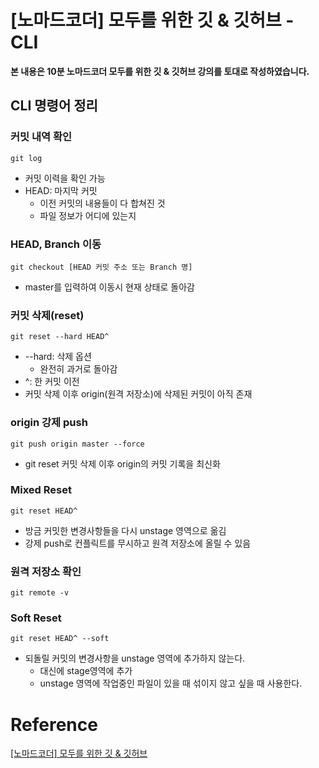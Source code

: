

#  [노마드코더] 모두를 위한 깃 & 깃허브 - CLI

**본 내용은 10분 노마드코더 모두를 위한 깃 & 깃허브 강의를 토대로 작성하였습니다.**



## CLI 명령어 정리

### 커밋 내역 확인

```shell
git log
```

* 커밋 이력을 확인 가능
* HEAD: 마지막 커밋
  * 이전 커밋의 내용들이 다 합쳐진 것
  * 파일 정보가 어디에 있는지



### HEAD, Branch 이동

```Shell
git checkout [HEAD 커밋 주소 또는 Branch 명]
```

* master를 입력하여 이동시 현재 상태로 돌아감



### 	커밋 삭제(reset)

```shell
git reset --hard HEAD^
```

* --hard: 삭제 옵션
  * 완전히 과거로 돌아감
* ^: 한 커밋 이전
* 커밋 삭제 이후 origin(원격 저장소)에 삭제된 커밋이 아직 존재



### origin 강제 push

```shell
git push origin master --force
```

* git reset 커밋 삭제 이후 origin의 커밋 기록을 최신화



### Mixed Reset

```shell
git reset HEAD^
```

* 방금 커밋한 변경사항들을 다시 unstage 영역으로 옮김
* 강제 push로 컨플릭트를 무시하고 원격 저장소에 올릴 수 있음



### 원격 저장소 확인

```shell
git remote -v
```



### Soft Reset

```shell
git reset HEAD^ --soft
```

* 되돌릴 커밋의 변경사항을 unstage 영역에 추가하지 않는다.
  * 대신에 stage영역에 추가
  * unstage 영역에 작업중인 파일이 있을 때 섞이지 않고 싶을 때 사용한다.







# Reference

[[노마드코더] 모두를 위한 깃 & 깃허브](https://nomadcoders.co/git-for-beginners/lobby)

